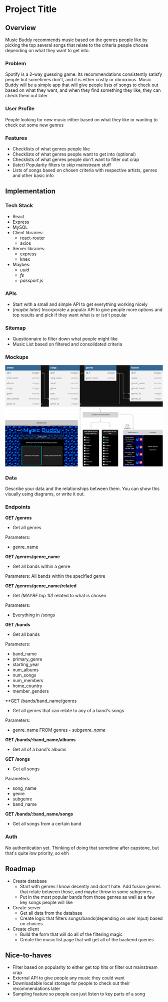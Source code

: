 # Project Title

## Overview

Music Buddy recommends music based on the genres people like by picking the top several songs that relate to the criteria people choose depending on what they want to get into.

### Problem

Spotify is a 2-way guessing game. Its recommendations consistently satisfy people but sometimes don't, and it is either costly or obnoxious. Music Buddy will be a simple app that will give people lists of songs to check out based on what they want, and when they find something they like, they can check them out later.

### User Profile

People looking for new music either based on what they like or wanting to check out some new genres

### Features

- Checklists of what genres people like
- Checklists of what genres people want to get into (optional)
- Checklists of what genres people don't want to filter out crap
- (later) Popularity filters to skip mainstream stuff
- Lists of songs based on chosen criteria with respective artists, genres and other basic info

## Implementation

### Tech Stack

- React
- Express
- MySQL
- Client libraries:
    - react-router
    - axios
- Server libraries:
    - express
    - knex
- Maybes:
    - *uuid*
    - *fs*
    - *passport.js*

### APIs

- Start with a small and simple API to get everything working nicely
- *(maybe later)* Incorporate a popular API to give people more options and top results and pick if they want what is or isn't popular

### Sitemap

- Questionnaire to filter down what people might like
- Music List based on filtered and consolidated criteria

### Mockups

![](db_mockup.png)
![](frontend_mockup.png)

### Data

Describe your data and the relationships between them. You can show this visually using diagrams, or write it out. 

### Endpoints

**GET /genres**
- Get all genres

Parameters:
- genre_name

**GET /genres/genre_name**
- Get all bands within a genre

Parameters:
All bands within the specified genre

**GET /genres/genre_name/related**
- Get *(MAYBE top 10)* related to what is chosen

Parameters:
- Everything in /songs

**GET /bands**
- Get all bands

Parameters:
- band_name
- primary_genre
- starting_year
- num_albums
- num_songs
- num_members
- home_country
- member_genders

**GET /bands/band_name/genres
- Get all genres that can relate to any of a band's songs

Parameters:
- genre_name FROM genres
*- subgenre_name*

**GET /bands/:band_name/albums**
- Get all of a band's albums

**GET /songs**
- Get all songs

Parameters:
- song_name
- genre
- subgenre
- band_name

**GET /bands/:band_name/songs**
- Get all songs from a certain band

### Auth

No authentication yet. Thinking of doing that sometime after capstone, but that's quite low priority, so ehh

## Roadmap

- Create database
    - Start with genres I know decently and don't hate. Add fusion genres that relate between those, and maybe throw in some subgenres.
    - Put in the most popular bands from those genres as well as a few key songs people will like
- Create server
    - Get all data from the database
    - Create logic that filters songs/bands(depending on user input) based on choices
- Create client
    - Build the form that will do all of the filtering magic
    - Create the music list page that will get all of the backend queries

## Nice-to-haves

- Filter based on popularity to either get top hits or filter out mainstream crap
- External API to give people any music they could want
- Downloadable local storage for people to check out their recommendations later
- Sampling feature so people can just listen to key parts of a song